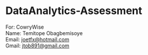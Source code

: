 # DataAnalytics-Assessment
For: CowryWise <br>
Name: Temitope Obagbemisoye <br>
Email: joetfx@hotmail.com <br>
Gmail: jtob891@gmail.com <br>
